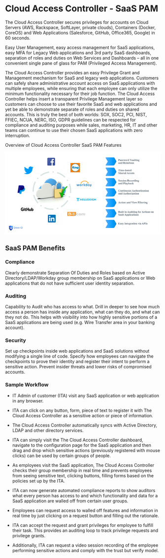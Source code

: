 [title]: # (SaaS PAM)
[tags]: # (cloud access controller)
[priority]: # (100)
# Cloud Access Controller - SaaS PAM

The Cloud Access Controller secures privileges for accounts on Cloud Servers (AWS, Rackspace, SoftLayer, private clouds), Containers (Docker, CoreOS) and Web Applications (Salesforce, GitHub, Office365, Google) in 60 seconds.

Easy User Management, easy access management for SaaS applications, easy MFA for Legacy Web applications and 3rd party SaaS dashboards, separation of roles and duties on Web Services and Dashboards – all in one convenient single pane of glass for PAM (Privileged Access Management).

The Cloud Access Controller provides an easy Privilege Grant and Management mechanism for SaaS and legacy web applications. Customers can safely share administrative account access on SaaS applications with multiple employees, while ensuring that each employee can only utilize the minimum functionality necessary for their job function. The Cloud Access Controller helps insert a transparent Privilege Management layer so
customers can choose to use their favorite SaaS and web applications and yet be able to demonstrate separate of roles and duties on shared accounts. This is truly the best of both worlds: SOX, SOC2, PCI, NIST, FFIEC, NCUA, NERC, ISO, GDPR guidelines can be respected for compliance and auditing purposes while sales, marketing, HR, IT and other teams can continue to use their chosen SaaS
applications with zero interruption.

Overview of Cloud Access Controller SaaS PAM Features

![features overview](images/features.png "Overview of Saas Features")

## SaaS PAM Benefits

### Compliance

Clearly demonstrate Separation Of Duties and Roles based on Active Directory/LDAP/Workday group membership on SaaS applications or Web applications that do not have sufficient user identity separation.

### Auditing

Capability to Audit who has access to what. Drill in deeper to see how much access a person has inside any application, what can they do, and what can they not do. This helps with visibility into how highly sensitive portions of a SaaS applications are being used (e.g. Wire Transfer area in your banking account).

### Security

Set up checkpoints inside web applications and SaaS solutions without modifying a single line of code. Specify how employees can navigate the checkpoints to prove their identity and register their intent to perform a sensitive action. Prevent insider threats and lower risks of compromised accounts.

### Sample Workflow

* IT Admin of customer (ITA) visit any SaaS application or web application in any browser.

* ITA can click on any button, form, piece of text to register it with The Cloud Access Controller as a sensitive action or piece of information.

* The Cloud Access Controller automatically syncs with Active Directory, LDAP and other directory services.

* ITA can simply visit the The Cloud Access Controller dashboard, navigate to the configuration page for the SaaS application and then drag and drop which sensitive actions (previously registered with mouse clicks) can be used by certain groups of people.

* As employees visit the SaaS application, The Cloud Access Controller checks their group membership in real time and prevents employees from seeing sensitive text, clicking buttons, filling forms based on the policies set up by the ITA.

* ITA can now generate automated compliance reports to show auditors what every person has access to and which functionality and data for a SaaS application are walled off from certain user groups.

* Employees can request access to walled off features and information in real time by just clicking on a request button and filling out the rationale.

* ITA can accept the request and grant privileges for employee to fulfill their task. This provides an auditing loop to track privilege requests and privilege grants.

* Additionally, ITA can request a video session recording of the employee performing sensitive actions and comply with the trust but verify model.
